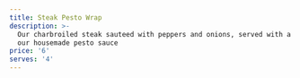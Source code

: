 ```yaml
---
title: Steak Pesto Wrap
description: >-
  Our charbroiled steak sauteed with peppers and onions, served with a side of
  our housemade pesto sauce
price: '6'
serves: '4'
---
```


